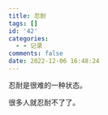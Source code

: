 ```yaml
---
title: 忍耐
tags: []
id: '42'
categories:
  - - 记录
comments: false
date: 2022-12-06 16:48:24
---
```


忍耐是很难的一种状态。

很多人就忍耐不了了。